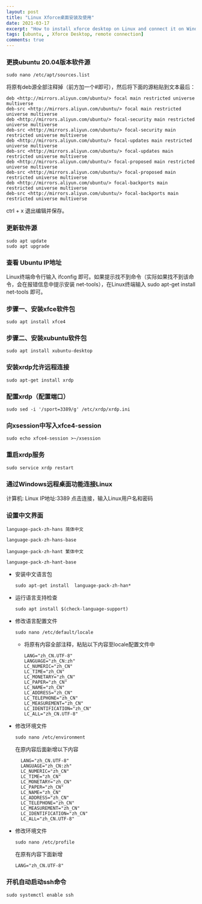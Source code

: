 ```yaml
---
layout: post
title: "Linux Xforce桌面安装及使用"
date: 2021-03-17
excerpt: "How to install xforce desktop on Linux and connect it on Windows10."
tags: [ubuntu, , Xforce Desktop, remote connection]
comments: true
---
```


### 更换ubuntu 20.04版本软件源

    sudo nano /etc/apt/sources.list

将原有deb源全部注释掉（前方加一个#即可），然后将下面的源粘贴到文本最后：

    deb <http://mirrors.aliyun.com/ubuntu/> focal main restricted universe multiverse
    deb-src <http://mirrors.aliyun.com/ubuntu/> focal main restricted universe multiverse
    deb <http://mirrors.aliyun.com/ubuntu/> focal-security main restricted universe multiverse
    deb-src <http://mirrors.aliyun.com/ubuntu/> focal-security main restricted universe multiverse
    deb <http://mirrors.aliyun.com/ubuntu/> focal-updates main restricted universe multiverse
    deb-src <http://mirrors.aliyun.com/ubuntu/> focal-updates main restricted universe multiverse
    deb <http://mirrors.aliyun.com/ubuntu/> focal-proposed main restricted universe multiverse
    deb-src <http://mirrors.aliyun.com/ubuntu/> focal-proposed main restricted universe multiverse
    deb <http://mirrors.aliyun.com/ubuntu/> focal-backports main restricted universe multiverse
    deb-src <http://mirrors.aliyun.com/ubuntu/> focal-backports main restricted universe multiverse

ctrl + x 退出编辑并保存。

### 更新软件源

    sudo apt update
    sudo apt upgrade

### 查看 Ubuntu IP地址

Linux终端命令行输入 ifconfig 即可。如果提示找不到命令（实际如果找不到该命令，会在报错信息中提示安装 net-tools），在Linux终端输入 sudo apt-get install net-tools 即可。

### 步骤一、安装xfce软件包

    sudo apt install xfce4

### 步骤二、安装xubuntu软件包

    sudo apt install xubuntu-desktop

### 安装xrdp允许远程连接

    sudo apt-get install xrdp

### 配置xrdp（配置端口）

    sudo sed -i '/sport=3389/g' /etc/xrdp/xrdp.ini

### 向xsession中写入xfce4-session

    sudo echo xfce4-session >~/xsession

### 重启xrdp服务

    sudo service xrdp restart

### 通过Windows远程桌面功能连接Linux

计算机: Linux IP地址:3389
点击连接，输入Linux用户名和密码

### 设置中文界面

    language-pack-zh-hans 简体中文

    language-pack-zh-hans-base

    language-pack-zh-hant 繁体中文

    language-pack-zh-hant-base

- 安装中文语言包

      sudo apt-get install  language-pack-zh-han*

- 运行语言支持检查
  
      sudo apt install $(check-language-support)

- 修改语言配置文件

      sudo nano /etc/default/locale

  - 将原有内容全部注释，粘贴以下内容至locale配置文件中

        LANG="zh_CN.UTF-8"
        LANGUAGE="zh_CN:zh"
        LC_NUMERIC="zh_CN"
        LC_TIME="zh_CN"
        LC_MONETARY="zh_CN"
        LC_PAPER="zh_CN"
        LC_NAME="zh_CN"
        LC_ADDRESS="zh_CN"
        LC_TELEPHONE="zh_CN"
        LC_MEASUREMENT="zh_CN"
        LC_IDENTIFICATION="zh_CN"
        LC_ALL="zh_CN.UTF-8"

- 修改环境文件

      sudo nano /etc/environment

  在原内容后面新增以下内容

        LANG="zh_CN.UTF-8"
        LANGUAGE="zh_CN:zh"
        LC_NUMERIC="zh_CN"
        LC_TIME="zh_CN"
        LC_MONETARY="zh_CN"
        LC_PAPER="zh_CN"
        LC_NAME="zh_CN"
        LC_ADDRESS="zh_CN"
        LC_TELEPHONE="zh_CN"
        LC_MEASUREMENT="zh_CN"
        LC_IDENTIFICATION="zh_CN"
        LC_ALL="zh_CN.UTF-8"  

- 修改环境文件

      sudo nano /etc/profile  

  在原有内容下面新增 
    
      LANG="zh_CN.UTF-8"  

### 开机自动启动ssh命令

    sudo systemctl enable ssh
